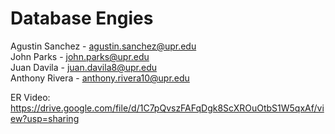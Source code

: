 # Database Engies
Agustin Sanchez - agustin.sanchez@upr.edu  
John Parks - john.parks@upr.edu  
Juan Davila - juan.davila8@upr.edu  
Anthony Rivera - anthony.rivera10@upr.edu  

ER Video: https://drive.google.com/file/d/1C7pQvszFAFqDgk8ScXROuOtbS1W5qxAf/view?usp=sharing
